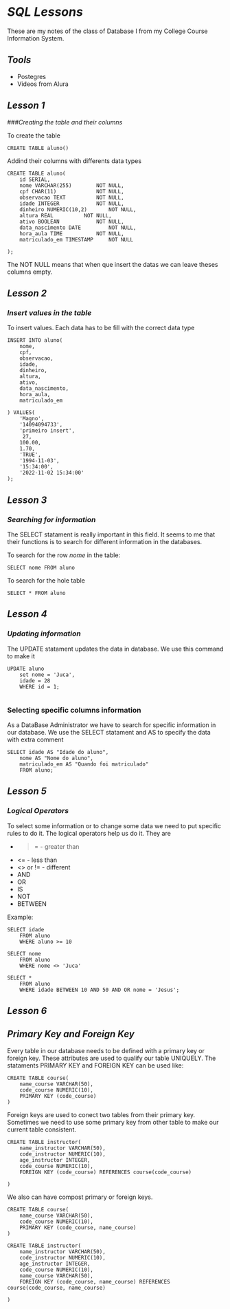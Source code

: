 # _SQL Lessons_

These are my notes of the class of Database I from my College Course Information System. 

## _Tools_

- Postegres
- Videos from Alura

## _Lesson 1_

###_Creating the table and their columns_

To create the table 
```
CREATE TABLE aluno()

```
Addind their columns with differents data types

```
CREATE TABLE aluno(
  	id SERIAL,
	nome VARCHAR(255)  		 NOT NULL,
	cpf CHAR(11)       		 NOT NULL,
	observacao TEXT    		 NOT NULL,
	idade INTEGER 			 NOT NULL,
	dinheiro NUMERIC(10,2)	 	 NOT NULL,
	altura REAL			 NOT NULL,
	ativo BOOLEAN			 NOT NULL,
	data_nascimento DATE	 	 NOT NULL,
	hora_aula TIME			 NOT NULL,
	matriculado_em TIMESTAMP  	 NOT NULL

);
```
The NOT NULL means that when que insert the datas we can leave theses columns empty. 


## _Lesson 2_

### _Insert values in the table_

To insert values. Each data has to be fill with the correct data type

```
INSERT INTO aluno(
	nome, 
	cpf, 
	observacao, 
	idade, 
	dinheiro, 
	altura, 
	ativo, 
	data_nascimento, 
	hora_aula,
	matriculado_em
	
) VALUES(
	'Magno',
	'14094094733',
	'primeiro insert',
	 27,
	100.00,
	1.70,
	'TRUE',
	'1994-11-03',
	'15:34:00',
	'2022-11-02 15:34:00'
);
```

## _Lesson 3_

### _Searching for information_


The SELECT statament is really important in this field. It seems to me that their functions is to search for different information in the databases.

To search for the row _nome_  in the table:

```
SELECT nome FROM aluno
```

To search for the hole table

```
SELECT * FROM aluno

```

## _Lesson 4_

### _Updating information_

The UPDATE statament updates the data in database. We use this command to make it

```
UPDATE aluno
	set nome = 'Juca',
	idade = 28
	WHERE id = 1;
	
```

### Selecting specific columns information

As a DataBase Administrator we have to search for specific information in our database.
We use the SELECT statament and AS to specify the data with extra comment

```
SELECT idade AS "Idade do aluno",
	nome AS "Nome do aluno",
	matriculado_em AS "Quando foi matriculado"
	FROM aluno;

```

## _Lesson 5_

### _Logical Operators_

To select some information or to change some data we need to put specific rules to do it. The logical operators help us do it. They are

- >=  		- greater than
- <=  		- less than
- <> or != 	- different
- AND
- OR
- IS
- NOT
- BETWEEN

Example:

```
SELECT idade
	FROM aluno
	WHERE aluno >= 10 
```

```
SELECT nome 
	FROM aluno
	WHERE nome <> 'Juca'
```

```
SELECT *
	FROM aluno
	WHERE idade BETWEEN 10 AND 50 AND OR nome = 'Jesus';
```


## _Lesson 6_

## _Primary Key and Foreign Key_
Every table in our database needs to be defined with a primary key or foreign key. These attributes are used to qualify our table UNIQUELY. The stataments PRIMARY KEY and FOREIGN KEY can be used like:

```
CREATE TABLE course(
	name_course VARCHAR(50),
	code_course NUMERIC(10),
	PRIMARY KEY (code_course)
)
```
Foreign keys are used to conect two tables from their primary key. Sometimes we need  to use some primary key from other table to make our current table consistent.

```
CREATE TABLE instructor(
	name_instructor VARCHAR(50),
	code_instructor NUMERIC(10),
	age_instructor INTEGER,
	code_course NUMERIC(10),
	FOREIGN KEY (code_course) REFERENCES course(code_course)
	
)

```

We also can have compost primary or foreign keys.

```
CREATE TABLE course(
	name_course VARCHAR(50),
	code_course NUMERIC(10),
	PRIMARY KEY (code_course, name_course)
)
```

```
CREATE TABLE instructor(
	name_instructor VARCHAR(50),
	code_instructor NUMERIC(10),
	age_instructor INTEGER,
	code_course NUMERIC(10),
	name_course VARCHAR(50),
	FOREIGN KEY (code_course, name_course) REFERENCES course(code_course, name_course)
	
)

```

